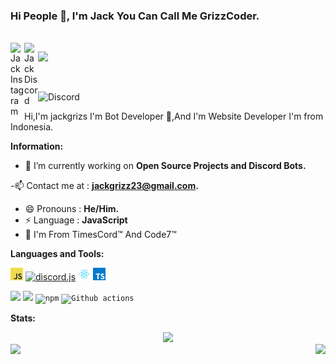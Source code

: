 

### Hi People 🙏, I'm Jack You Can Call Me GrizzCoder.

<br/>
<a href="https://www.instagram.com/elevenshit._/">
  <img align="left" alt="Jack Instagram" width="22px" src="https://cdn.jsdelivr.net/npm/simple-icons@v3/icons/instagram.svg" />
</a>
<a href="https://discord.com/users/715783278237450280">
    <img align ="left" alt="Jack Discord" width="22px" src ="https://cdn.jsdelivr.net/npm/simple-icons@v3/icons/discord.svg" />
  </a>


![](https://visitors-badge.glitch.me/badge?page_id=deltacoderr.deltacoderr)

<br/>

![Discord](https://discord.c99.nl/widget/theme-2/715783278237450280.png)

Hi,I'm jackgrizs  I'm Bot Developer 💎,And I'm Website Developer I'm from Indonesia.

 **Information:**

- 🔭 I’m currently working on  **Open Source Projects and Discord Bots.**

-📫 Contact me at :  **jackgrizz23@gmail.com.**
- 😄 Pronouns :  **He/Him.**
- ⚡ Language : **JavaScript**
- 🔱 </TC> I'm From TimesCord™ And Code7™

**Languages and Tools:**  


<code><img height="20" src="https://raw.githubusercontent.com/github/explore/80688e429a7d4ef2fca1e82350fe8e3517d3494d/topics/javascript/javascript.png"></code>
<a href="https://discord.js.org"><img src="https://cdn.discordapp.com/attachments/740865034887888996/740865173065170994/logo-square.png" width="20" alt="discord.js" /></a>
<code><img height="20" src="https://raw.githubusercontent.com/github/explore/80688e429a7d4ef2fca1e82350fe8e3517d3494d/topics/react/react.png"></code>
<code><img height="20" src="https://raw.githubusercontent.com/github/explore/80688e429a7d4ef2fca1e82350fe8e3517d3494d/topics/typescript/typescript.png"></code>

<code><img height="20" src="https://img.shields.io/badge/-Nodejs-43853d?style=flat-square&logo=Node.js&logoColor=white"/></code>
<code><img height="20" src="https://img.shields.io/badge/-HTML5-E34F26?style=flat-square&logo=html5&logoColor=white" /></code>
<code><img alt="npm" src="https://img.shields.io/badge/-NPM-CB3837?style=flat-square&logo=npm&logoColor=white" /></code>
<code><img alt="Github actions" src="https://img.shields.io/badge/-Github_Actions-2088FF?style=flat-square&logo=github-actions&logoColor=white" /></code>


**Stats:**  


<div align="center"><img src="https://github-profile-trophy.vercel.app/?username=GrizzCoderX&theme=dracula&count_private=true"></div>
<img align="left" src="https://github-readme-stats.vercel.app/api?username=GrizzCoderX&show_icons=true&hide_border=true&theme=tokyonight"><img align="right" src="https://github-readme-stats.vercel.app/api/top-langs/?username=GrizzCoderX&theme=tokyonight&hide=batchfile">














